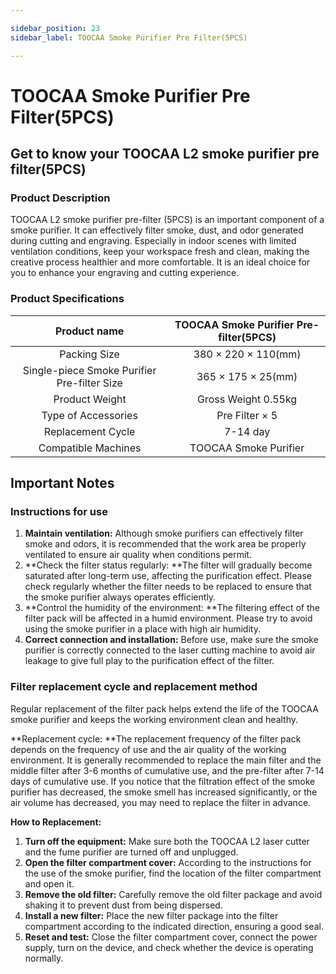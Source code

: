```yaml
---

sidebar_position: 23
sidebar_label: TOOCAA Smoke Purifier Pre Filter(5PCS)

---
```

# TOOCAA Smoke Purifier Pre Filter(5PCS)
## Get to know your TOOCAA L2 smoke purifier pre filter(5PCS)
### Product Description
TOOCAA L2 smoke purifier pre-filter (5PCS) is an important component of a smoke purifier. It can effectively filter smoke, dust, and odor generated during cutting and engraving. Especially in indoor scenes with limited ventilation conditions, keep your workspace fresh and clean, making the creative process healthier and more comfortable. It is an ideal choice for you to enhance your engraving and cutting experience.

### Product Specifications
| Product name | TOOCAA Smoke Purifier Pre-filter(5PCS) |
| :---: | :---: |
| Packing Size | 380 × 220 × 110(mm) |
| Single-piece Smoke Purifier Pre-filter Size | 365 × 175 × 25(mm) |
| Product Weight | Gross Weight 0.55kg |
| Type of Accessories | Pre Filter × 5 |
| Replacement Cycle | 7-14 day |
| Compatible Machines | TOOCAA Smoke Purifier |


## Important Notes  
### Instructions for use
1. **Maintain ventilation:** Although smoke purifiers can effectively filter smoke and odors, it is recommended that the work area be properly ventilated to ensure air quality when conditions permit.
2. **Check the filter status regularly: **The filter will gradually become saturated after long-term use, affecting the purification effect. Please check regularly whether the filter needs to be replaced to ensure that the smoke purifier always operates efficiently.
3. **Control the humidity of the environment: **The filtering effect of the filter pack will be affected in a humid environment. Please try to avoid using the smoke purifier in a place with high air humidity.
4. **Correct connection and installation:** Before use, make sure the smoke purifier is correctly connected to the laser cutting machine to avoid air leakage to give full play to the purification effect of the filter.

### Filter replacement cycle and replacement method
Regular replacement of the filter pack helps extend the life of the TOOCAA smoke purifier and keeps the working environment clean and healthy.

**Replacement cycle: **The replacement frequency of the filter pack depends on the frequency of use and the air quality of the working environment. It is generally recommended to replace the main filter and the middle filter after 3-6 months of cumulative use, and the pre-filter after 7-14 days of cumulative use. If you notice that the filtration effect of the smoke purifier has decreased, the smoke smell has increased significantly, or the air volume has decreased, you may need to replace the filter in advance.



**How to Replacement:**

1. **Turn off the equipment:** Make sure both the TOOCAA L2 laser cutter and the fume purifier are turned off and unplugged.
2. **Open the filter compartment cover:** According to the instructions for the use of the smoke purifier, find the location of the filter compartment and open it.
3. **Remove the old filter:** Carefully remove the old filter package and avoid shaking it to prevent dust from being dispersed.
4. **Install a new filter:** Place the new filter package into the filter compartment according to the indicated direction, ensuring a good seal.
5. **Reset and test:** Close the filter compartment cover, connect the power supply, turn on the device, and check whether the device is operating normally.


